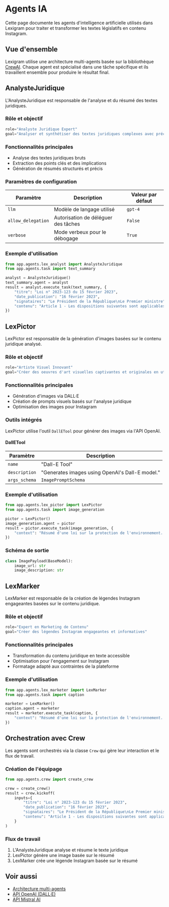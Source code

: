# Agents IA

Cette page documente les agents d'intelligence artificielle utilisés dans Lexigram pour traiter et transformer les textes législatifs en contenu Instagram.

## Vue d'ensemble

Lexigram utilise une architecture multi-agents basée sur la bibliothèque [CrewAI](https://github.com/joaomdmoura/crewAI). Chaque agent est spécialisé dans une tâche spécifique et ils travaillent ensemble pour produire le résultat final.

## AnalysteJuridique

L'AnalysteJuridique est responsable de l'analyse et du résumé des textes juridiques.

### Rôle et objectif

```python
role="Analyste Juridique Expert"
goal="Analyser et synthétiser des textes juridiques complexes avec précision et clarté"
```

### Fonctionnalités principales

- Analyse des textes juridiques bruts
- Extraction des points clés et des implications
- Génération de résumés structurés et précis

### Paramètres de configuration

| Paramètre | Description | Valeur par défaut |
|-----------|-------------|-------------------|
| `llm` | Modèle de langage utilisé | `gpt-4` |
| `allow_delegation` | Autorisation de déléguer des tâches | `False` |
| `verbose` | Mode verbeux pour le débogage | `True` |

### Exemple d'utilisation

```python
from app.agents.lex_analyst import AnalysteJuridique
from app.agents.task import text_summary

analyst = AnalysteJuridique()
text_summary.agent = analyst
result = analyst.execute_task(text_summary, {
    "titre": "Loi n° 2023-123 du 15 février 2023",
    "date_publication": "16 février 2023",
    "signataires": "Le Président de la République\nLe Premier ministre",
    "contenu": "Article 1 - Les dispositions suivantes sont applicables..."
})
```

## LexPictor

LexPictor est responsable de la génération d'images basées sur le contenu juridique analysé.

### Rôle et objectif

```python
role="Artiste Visuel Innovant"
goal="Créer des oeuvres d'art visuelles captivantes et originales en utilisant des techniques numériques avancées"
```

### Fonctionnalités principales

- Génération d'images via DALL·E
- Création de prompts visuels basés sur l'analyse juridique
- Optimisation des images pour Instagram

### Outils intégrés

LexPictor utilise l'outil `DallETool` pour générer des images via l'API OpenAI.

#### DallETool

| Paramètre | Description |
|-----------|-------------|
| `name` | "Dall-E Tool" |
| `description` | "Generates images using OpenAI's Dall-E model." |
| `args_schema` | `ImagePromptSchema` |

### Exemple d'utilisation

```python
from app.agents.lex_pictor import LexPictor
from app.agents.task import image_generation

pictor = LexPictor()
image_generation.agent = pictor
result = pictor.execute_task(image_generation, {
    "context": "Résumé d'une loi sur la protection de l'environnement..."
})
```

### Schéma de sortie

```python
class ImagePayload(BaseModel):
    image_url: str
    image_description: str
```

## LexMarker

LexMarker est responsable de la création de légendes Instagram engageantes basées sur le contenu juridique.

### Rôle et objectif

```python
role="Expert en Marketing de Contenu"
goal="Créer des légendes Instagram engageantes et informatives"
```

### Fonctionnalités principales

- Transformation du contenu juridique en texte accessible
- Optimisation pour l'engagement sur Instagram
- Formatage adapté aux contraintes de la plateforme

### Exemple d'utilisation

```python
from app.agents.lex_marketer import LexMarker
from app.agents.task import caption

marketer = LexMarker()
caption.agent = marketer
result = marketer.execute_task(caption, {
    "context": "Résumé d'une loi sur la protection de l'environnement..."
})
```

## Orchestration avec Crew

Les agents sont orchestrés via la classe `Crew` qui gère leur interaction et le flux de travail.

### Création de l'équipage

```python
from app.agents.crew import create_crew

crew = create_crew()
result = crew.kickoff(
    inputs={
        "titre": "Loi n° 2023-123 du 15 février 2023",
        "date_publication": "16 février 2023",
        "signataires": "Le Président de la République\nLe Premier ministre",
        "contenu": "Article 1 - Les dispositions suivantes sont applicables..."
    }
)
```

### Flux de travail

1. L'AnalysteJuridique analyse et résume le texte juridique
2. LexPictor génère une image basée sur le résumé
3. LexMarker crée une légende Instagram basée sur le résumé

## Voir aussi

- [Architecture multi-agents](../explanation/multi-agent-architecture.md)
- [API OpenAI (DALL·E)](openai-api.md)
- [API Mistral AI](mistral-api.md)